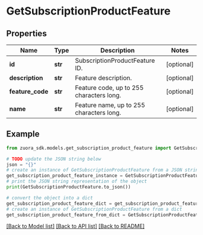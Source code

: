 # GetSubscriptionProductFeature


## Properties

Name | Type | Description | Notes
------------ | ------------- | ------------- | -------------
**id** | **str** | SubscriptionProductFeature ID. | [optional] 
**description** | **str** | Feature description. | [optional] 
**feature_code** | **str** | Feature code, up to 255 characters long. | [optional] 
**name** | **str** | Feature name, up to 255 characters long. | [optional] 

## Example

```python
from zuora_sdk.models.get_subscription_product_feature import GetSubscriptionProductFeature

# TODO update the JSON string below
json = "{}"
# create an instance of GetSubscriptionProductFeature from a JSON string
get_subscription_product_feature_instance = GetSubscriptionProductFeature.from_json(json)
# print the JSON string representation of the object
print(GetSubscriptionProductFeature.to_json())

# convert the object into a dict
get_subscription_product_feature_dict = get_subscription_product_feature_instance.to_dict()
# create an instance of GetSubscriptionProductFeature from a dict
get_subscription_product_feature_from_dict = GetSubscriptionProductFeature.from_dict(get_subscription_product_feature_dict)
```
[[Back to Model list]](../README.md#documentation-for-models) [[Back to API list]](../README.md#documentation-for-api-endpoints) [[Back to README]](../README.md)


